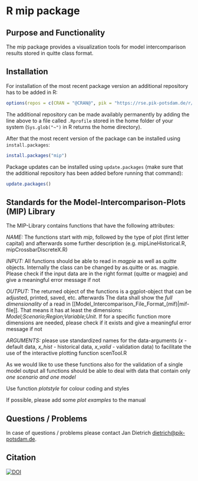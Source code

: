 # R mip package

## Purpose and Functionality

The mip package provides a visualization tools for model intercomparison results stored in quitte class format.


## Installation

For installation of the most recent package version an additional repository has to be added in R:

```r
options(repos = c(CRAN = "@CRAN@", pik = "https://rse.pik-potsdam.de/r/packages"))
```
The additional repository can be made availably permanently by adding the line above to a file called `.Rprofile` stored in the home folder of your system (`Sys.glob("~")` in R returns the home directory).

After that the most recent version of the package can be installed using `install.packages`:

```r 
install.packages("mip")
```

Package updates can be installed using `update.packages` (make sure that the additional repository has been added before running that command):

```r 
update.packages()
```
## Standards for the Model-Intercomparison-Plots (MIP) Library

The MIP-Library contains functions that have the following attributes:

*NAME:* The functions start with *mip*, followed by the type of plot (first letter capital) and afterwards some further description (e.g. mipLineHistorical.R, mipCrossbarDiscreteX.R)

*INPUT:* All functions should be able to read in *magpie* as well as *quitte* objects. Internally the class can be changed by as.quitte or as. magpie. Please check if the input data are in the right format (quitte or magpie) and give a meaningful error message if not

*OUTPUT:* The returned object of the functions is a ggplot-object that can be adjusted, printed, saved, etc. afterwards
The data shall show the *full dimensionality* of a read in [[Model_Intercomparison_File_Format_(mif)|mif-file]]. That means it has at least the dimensions: _Model;Scenario;Region;Variable;Unit_. If for a specific function more dimensions are needed, please check if it exists and give a meaningful error message if not

*ARGUMENTS:* please use standardized names for the data-arguments (*x* - default data, *x_hist* - historical data, *x_valid* - validation data) to facilitate the use of the interactive plotting function scenTool.R

As we would like to use these functions also for the validation of a single model output all functions should be able to deal with data that contain only *one scenario and one model*

Use function *plotstyle* for colour coding and styles

If possible, please add some *plot examples* to the manual

## Questions / Problems

In case of questions / problems please contact Jan Dietrich <dietrich@pik-potsdam.de>.


## Citation

[![DOI](https://zenodo.org/badge/103911845.svg)](https://zenodo.org/badge/latestdoi/103911845)

